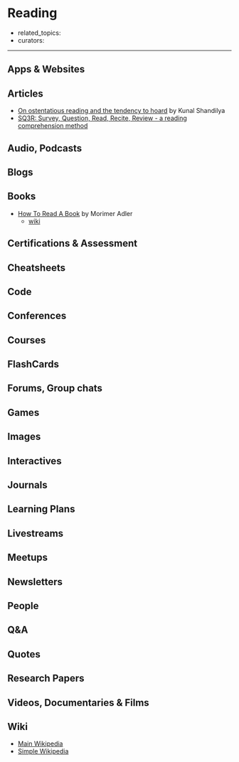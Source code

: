 # Reading

- related_topics:
- curators:

------

## Apps & Websites

## Articles

- [On ostentatious reading and the tendency to hoard](https://medium.com/swlh/seneca-hates-goodreads-ffa3cd5f4129) by Kunal Shandilya
- [SQ3R: Survey, Question, Read, Recite, Review - a reading comprehension method](https://en.wikipedia.org/wiki/SQ3R)

## Audio, Podcasts

## Blogs

## Books

- [How To Read A Book](https://www.goodreads.com/book/show/567610.How_to_Read_a_Book) by Morimer Adler
  - [wiki](https://en.wikipedia.org/wiki/How_to_Read_a_Book)

## Certifications & Assessment

## Cheatsheets

## Code

## Conferences

## Courses

## FlashCards

## Forums, Group chats

## Games

## Images

## Interactives

## Journals

## Learning Plans

## Livestreams

## Meetups

## Newsletters

## People

## Q&A

## Quotes

## Research Papers

## Videos, Documentaries & Films

## Wiki

- [Main Wikipedia]()
- [Simple Wikipedia]()

